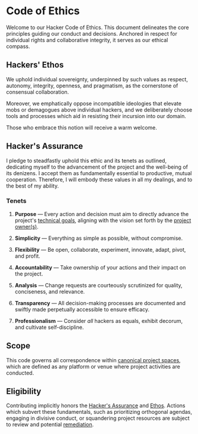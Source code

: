 # Code of Ethics

Welcome to our Hacker Code of Ethics. This document delineates the core principles guiding our conduct and decisions. Anchored in respect for individual rights and collaborative integrity, it serves as our ethical compass.

## Hackers' Ethos

We uphold individual sovereignty, underpinned by such values as respect, autonomy, integrity, openness, and pragmatism, as the cornerstone of consensual collaboration.

Moreover, we emphatically oppose incompatible ideologies that elevate mobs or demagogues above individual hackers, and we deliberately choose tools and processes which aid in resisting their incursion into our domain.

Those who embrace this notion will receive a warm welcome.

## Hacker's Assurance

I pledge to steadfastly uphold this ethic and its tenets as outlined, dedicating myself to the advancement of the project and the well-being of its denizens. I accept them as fundamentally essential to productive, mutual cooperation. Therefore, I will embody these values in all my dealings, and to the best of my ability.

### Tenets

1. **Purpose** —
   Every action and decision must aim to directly advance the project's [technical goals][goals], aligning with the vision set forth by the [project owner(s)][owners].

2. **Simplicity** —
   Everything as simple as possible, without compromise.

3. **Flexibility** —
   Be open, collaborate, experiment, innovate, adapt, pivot, and profit.

4. **Accountability** —
   Take ownership of your actions and their impact on the project.

5. **Analysis** —
   Change requests are courteously scrutinized for quality, conciseness, and relevance.

6. **Transparency** —
   All decision-making processes are documented and swiftly made perpetually accessible to ensure efficacy.

7. **Professionalism** —
   Consider _all_ hackers as equals, exhibit decorum, and cultivate self-discipline.

## Scope

This code governs all correspondence within [canonical project spaces][canon], which are defined as any platform or venue where project activities are conducted.

## Eligibility

Contributing implicitly honors the [Hacker's Assurance](#hackers-accord) and [Ethos](#hackers-ethos). Actions which subvert these fundamentals, such as prioritizing orthogonal agendas, engaging in divisive conduct, or squandering project resources are subject to review and potential [remediation](./remediation.md).

[canon]: https://example.com/list-of-official-spaces
[owners]: https://example.com/list-of-project-owners
[goals]: https://example.com/list-of-project-goals
